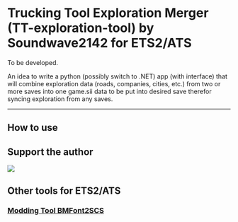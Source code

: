 # Trucking Tool Exploration Merger (TT-exploration-tool) by Soundwave2142 for ETS2/ATS

To be developed.

An idea to write a python (possibly switch to .NET) app (with interface) that will combine exploration data (roads, 
companies, cities, etc.) from two or more saves into one game.sii data to be put into desired save therefor syncing
exploration from any saves.

---

## How to use


## Support the author

[<img src="https://www.paypalobjects.com/en_US/i/btn/btn_donateCC_LG.gif">](https://www.paypal.com/donate?hosted_button_id=FUN3Z5RJCQEWL)

## Other tools for ETS2/ATS
### [Modding Tool BMFont2SCS](https://github.com/Soundwave2142/MT-bmfont2scs)
